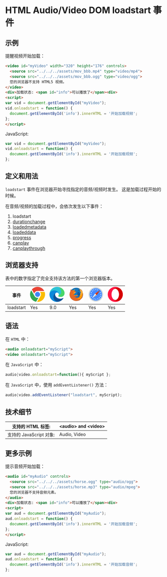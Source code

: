 HTML Audio/Video DOM loadstart 事件
===

## 示例

提醒视频开始加载：

```html idoc:preview:iframe
<video id="myVideo" width="320" height="176" controls>
  <source src="../../../assets/mov_bbb.mp4" type="video/mp4">
  <source src="../../../assets/mov_bbb.ogg" type="video/ogg">
  您的浏览器不支持 HTML5 视频。
</video>
<div>加载状态: <span id="info">可以播放了</span><div>
<script>
var vid = document.getElementById("myVideo");
vid.onloadstart = function() {
  document.getElementById('info').innerHTML = '开始加载视频';
};
</script>
```

JavaScript:

```js
var vid = document.getElementById("myVideo");
vid.onloadstart = function() {
  document.getElementById('info').innerHTML = '开始加载视频';
};
```

## 定义和用法

`loadstart` 事件在浏览器开始寻找指定的音频/视频时发生。 这是加载过程开始的时候。

在音频/视频的加载过程中，会依次发生以下事件：

1.  loadstart
2.  [durationchange](./durationchange.md)
3.  [loadedmetadata](./loadedmetadata.md)
4.  [loadeddata](./loadeddata.md)
5.  [progress](./progress.md)
6.  [canplay](./canplay.md)
7.  [canplaythrough](./canplaythrough.md)

## 浏览器支持

表中的数字指定了完全支持该方法的第一个浏览器版本。

| 事件 | ![chrome][1] | ![edge][2] | ![firefox][3] | ![safari][4] | ![opera][5] |
| ----- | --- | --- | --- | --- | --- |
| loadstart | Yes | 9.0 | Yes | Yes | Yes |
<!--rehype:style=width: 100%; display: inline-table;-->

## 语法

在 `HTML` 中：

```html
<audio onloadstart="myScript">
<video onloadstart="myScript">
```

在 `JavaScript` 中：

```js
audio|video.onloadstart=function(){ myScript };
```

在 `JavaScript` 中，使用 `addEventListener()` 方法：

```js
audio|video.addEventListener("loadstart", myScript);
```

## 技术细节

| 支持的 HTML 标签: | \<audio> and \<video> |
| -------- | -------- |
| 支持的 JavaScript 对象: | Audio, Video |
<!--rehype:style=width: 100%; display: inline-table;-->

## 更多示例

提示音频开始加载：

```html idoc:preview:iframe
<audio id="myAudio" controls>
  <source src="../../../assets/horse.ogg" type="audio/ogg">
  <source src="../../../assets/horse.mp3" type="audio/mpeg">
  您的浏览器不支持音频元素。
</audio>
<div>加载状态: <span id="info">可以播放了</span><div>
<script>
var aud = document.getElementById("myAudio");
aud.onloadstart = function() {
  document.getElementById('info').innerHTML = '开始加载音频';
};
</script> 
```

JavaScript:

```js
var aud = document.getElementById("myAudio");
aud.onloadstart = function() {
  document.getElementById('info').innerHTML = '开始加载音频';
};
```


[1]: ../../../assets/chrome.svg
[2]: ../../../assets/edge.svg
[3]: ../../../assets/firefox.svg
[4]: ../../../assets/safari.svg
[5]: ../../../assets/opera.svg
